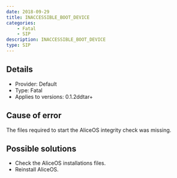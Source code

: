 ```yaml
---
date: 2018-09-29
title: INACCESSIBLE_BOOT_DEVICE
categories:
    - Fatal
    - SIP
description: INACCESSIBLE_BOOT_DEVICE
type: SIP
---
```

## Details
- Provider: Default
- Type: Fatal
- Applies to versions: 0.1.2ddtar+

## Cause of error
The files required to start the AliceOS integrity check was missing.

## Possible solutions
- Check the AliceOS installations files.
- Reinstall AliceOS.